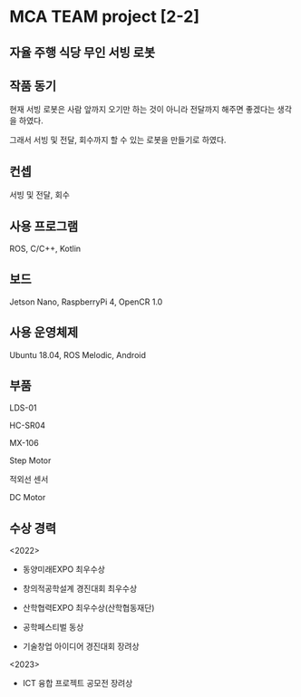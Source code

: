 # MCA TEAM project [2-2]

## 자율 주행 식당 무인 서빙 로봇

## 작품 동기

현재 서빙 로봇은 사람 앞까지 오기만 하는 것이 아니라 전달까지 해주면 좋겠다는 생각을 하였다.

그래서 서빙 및 전달, 회수까지 할 수 있는 로봇을 만들기로 하였다.

## 컨셉

서빙 및 전달, 회수

## 사용 프로그램

ROS, C/C++, Kotlin

## 보드

Jetson Nano, RaspberryPi 4, OpenCR 1.0

## 사용 운영체제

Ubuntu 18.04, ROS Melodic, Android

## 부품

LDS-01

HC-SR04

MX-106

Step Motor

적외선 센서

DC Motor

## 수상 경력
<2022>
- 동양미래EXPO 최우수상

- 창의적공학설계 경진대회 최우수상

- 산학협력EXPO 최우수상(산학협동재단)

- 공학페스티벌 동상

- 기술창업 아이디어 경진대회 장려상

<2023>
- ICT 융합 프로젝트 공모전 장려상
